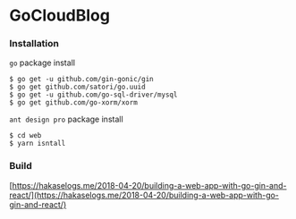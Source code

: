 # GoCloudBlog

### Installation

`go` package install

```shell script
$ go get -u github.com/gin-gonic/gin
$ go get github.com/satori/go.uuid
$ go get -u github.com/go-sql-driver/mysql
$ go get github.com/go-xorm/xorm
```

`ant design pro` package install

```shell script
$ cd web
$ yarn isntall
```

### Build

[https://hakaselogs.me/2018-04-20/building-a-web-app-with-go-gin-and-react/](https://hakaselogs.me/2018-04-20/building-a-web-app-with-go-gin-and-react/)